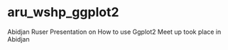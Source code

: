 # aru_wshp_ggplot2
 Abidjan Ruser Presentation on How to use Ggplot2
 Meet up took place in Abidjan
